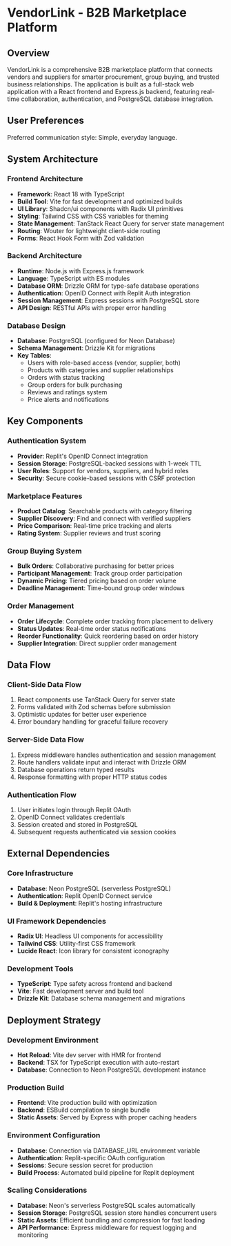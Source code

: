 # VendorLink - B2B Marketplace Platform

## Overview

VendorLink is a comprehensive B2B marketplace platform that connects vendors and suppliers for smarter procurement, group buying, and trusted business relationships. The application is built as a full-stack web application with a React frontend and Express.js backend, featuring real-time collaboration, authentication, and PostgreSQL database integration.

## User Preferences

Preferred communication style: Simple, everyday language.

## System Architecture

### Frontend Architecture
- **Framework**: React 18 with TypeScript
- **Build Tool**: Vite for fast development and optimized builds
- **UI Library**: Shadcn/ui components with Radix UI primitives
- **Styling**: Tailwind CSS with CSS variables for theming
- **State Management**: TanStack React Query for server state management
- **Routing**: Wouter for lightweight client-side routing
- **Forms**: React Hook Form with Zod validation

### Backend Architecture
- **Runtime**: Node.js with Express.js framework
- **Language**: TypeScript with ES modules
- **Database ORM**: Drizzle ORM for type-safe database operations
- **Authentication**: OpenID Connect with Replit Auth integration
- **Session Management**: Express sessions with PostgreSQL store
- **API Design**: RESTful APIs with proper error handling

### Database Design
- **Database**: PostgreSQL (configured for Neon Database)
- **Schema Management**: Drizzle Kit for migrations
- **Key Tables**:
  - Users with role-based access (vendor, supplier, both)
  - Products with categories and supplier relationships
  - Orders with status tracking
  - Group orders for bulk purchasing
  - Reviews and ratings system
  - Price alerts and notifications

## Key Components

### Authentication System
- **Provider**: Replit's OpenID Connect integration
- **Session Storage**: PostgreSQL-backed sessions with 1-week TTL
- **User Roles**: Support for vendors, suppliers, and hybrid roles
- **Security**: Secure cookie-based sessions with CSRF protection

### Marketplace Features
- **Product Catalog**: Searchable products with category filtering
- **Supplier Discovery**: Find and connect with verified suppliers
- **Price Comparison**: Real-time price tracking and alerts
- **Rating System**: Supplier reviews and trust scoring

### Group Buying System
- **Bulk Orders**: Collaborative purchasing for better prices
- **Participant Management**: Track group order participation
- **Dynamic Pricing**: Tiered pricing based on order volume
- **Deadline Management**: Time-bound group order windows

### Order Management
- **Order Lifecycle**: Complete order tracking from placement to delivery
- **Status Updates**: Real-time order status notifications
- **Reorder Functionality**: Quick reordering based on order history
- **Supplier Integration**: Direct supplier order management

## Data Flow

### Client-Side Data Flow
1. React components use TanStack Query for server state
2. Forms validated with Zod schemas before submission
3. Optimistic updates for better user experience
4. Error boundary handling for graceful failure recovery

### Server-Side Data Flow
1. Express middleware handles authentication and session management
2. Route handlers validate input and interact with Drizzle ORM
3. Database operations return typed results
4. Response formatting with proper HTTP status codes

### Authentication Flow
1. User initiates login through Replit OAuth
2. OpenID Connect validates credentials
3. Session created and stored in PostgreSQL
4. Subsequent requests authenticated via session cookies

## External Dependencies

### Core Infrastructure
- **Database**: Neon PostgreSQL (serverless PostgreSQL)
- **Authentication**: Replit OpenID Connect service
- **Build & Deployment**: Replit's hosting infrastructure

### UI Framework Dependencies
- **Radix UI**: Headless UI components for accessibility
- **Tailwind CSS**: Utility-first CSS framework
- **Lucide React**: Icon library for consistent iconography

### Development Tools
- **TypeScript**: Type safety across frontend and backend
- **Vite**: Fast development server and build tool
- **Drizzle Kit**: Database schema management and migrations

## Deployment Strategy

### Development Environment
- **Hot Reload**: Vite dev server with HMR for frontend
- **Backend**: TSX for TypeScript execution with auto-restart
- **Database**: Connection to Neon PostgreSQL development instance

### Production Build
- **Frontend**: Vite production build with optimization
- **Backend**: ESBuild compilation to single bundle
- **Static Assets**: Served by Express with proper caching headers

### Environment Configuration
- **Database**: Connection via DATABASE_URL environment variable
- **Authentication**: Replit-specific OAuth configuration
- **Sessions**: Secure session secret for production
- **Build Process**: Automated build pipeline for Replit deployment

### Scaling Considerations
- **Database**: Neon's serverless PostgreSQL scales automatically
- **Session Storage**: PostgreSQL session store handles concurrent users
- **Static Assets**: Efficient bundling and compression for fast loading
- **API Performance**: Express middleware for request logging and monitoring